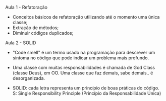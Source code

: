Aula 1 - Refatoração

- Conceitos básicos de refatoração utilizando até o momento uma única classe;
- Extração de métodos;
- Diminuir códigos duplicados;

Aula 2 - SOLID

- "Code smell" é um termo usado na programação para descrever um sintoma no código que pode indicar 
um problema mais profundo.
- Uma classe com muitas responsabilidades é chamada de God Class (classe Deus), em OO. Uma classe que 
faz demais, sabe demais.. é desorganizada.

- SOLID: cada letra representa um princípio de boas práticas do código.
S: Single Responsibility Principle (Princípio da Responsabilidade Única)
